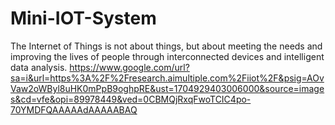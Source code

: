 # Mini-IOT-System
The Internet of Things is not about things, but about meeting the needs and improving the lives of people through interconnected devices and intelligent data analysis.
https://www.google.com/url?sa=i&url=https%3A%2F%2Fresearch.aimultiple.com%2Fiiot%2F&psig=AOvVaw2oWByl8uHK0mPpB9oghpRE&ust=1704929403006000&source=images&cd=vfe&opi=89978449&ved=0CBMQjRxqFwoTCIC4po-70YMDFQAAAAAdAAAAABAQ
